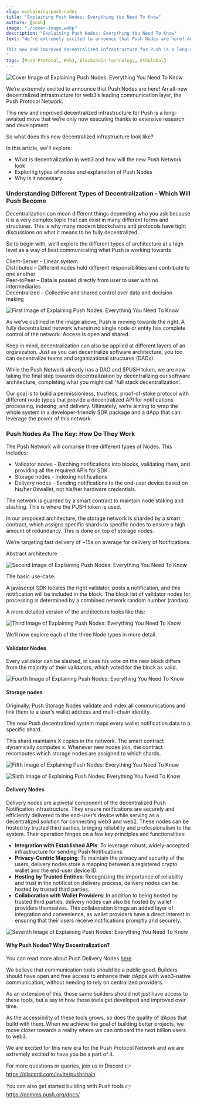 ```yaml
---
slug: explaining-push-nodes
title: "Explaining Push Nodes: Everything You Need To Know"
authors: [push]
image: "./cover-image.webp"
description: "Explaining Push Nodes: Everything You Need To Know"
text: "We’re extremely excited to announce that Push Nodes are here! An all-new decentralized infrastructure for web3’s leading communication layer, the Push Protocol Network.

This new and improved decentralized infrastructure for Push is a long-awaited move that we’re only now executing thanks to extensive research and development.
"
tags: [Push Protocol, Web3, Blockchain Technology, EthGlobal]
---
```


![Cover Image of Explaining Push Nodes: Everything You Need To Know](./cover-image.webp)

<!--truncate-->

We’re extremely excited to announce that Push Nodes are here! An all-new decentralized infrastructure for web3’s leading communication layer, the Push Protocol Network.

This new and improved decentralized infrastructure for Push is a long-awaited move that we’re only now executing thanks to extensive research and development.

So what does this new decentralized infrastructure look like?

In this article, we'll explore:

- What is decentralization in web3 and how will the new Push Network look
- Exploring types of nodes and explanation of Push Nodes
- Why is it necessary

### Understanding Different Types of Decentralization - Which Will Push Become

Decentralization can mean different things depending who you ask because it is a very complex topic that can exist in many different forms and structures. This is why many modern blockchains and protocols have tight discussions on what it means to be fully decentralized.

So to begin with, we’ll explore the different types of architecture at a high level as a way of best communicating what Push is working towards

Client-Server – Linear system <br />
Distributed – Different nodes hold different responsibilities and contribute to one another <br />
Peer-toPeer – Data is passed directly from user to user with no intermediaries<br />
Decentralized – Collective and shared control over data and decision making<br />

![First Image of Explaining Push Nodes: Everything You Need To Know](./image-1.webp)

As we’ve outlined in the image above, Push is moving towards the right. A fully decentralized network wherein no single node or entity has complete control of the network. Access is open and shared.

Keep in mind, decentralization can also be applied at different layers of an organization. Just as you can decentralize software architecture, you too can decentralize teams and organizational structures (DAOs).

While the Push Network already has a DAO and $PUSH token, we are now taking the final step towards decentralization by decentralizing our software architecture, completing what you might call ‘full stack decentralization’.

Our goal is to build a permissionless, trustless, proof-of-stake protocol with different node types that provide a decentralized API for notifications processing, indexing, and delivery. Ultimately, we’re aiming to wrap the whole system in a developer-friendly SDK package and a dApp that can leverage the power of this network.

### Push Nodes As The Key: How Do They Work

The Push Network will comprise three different types of Nodes. This includes:

- Validator nodes - Batching notifications into blocks, validating them, and providing all the required APIs for SDK
- Storage nodes - Indexing notifications
- Delivery nodes - Sending notifications to the end-user device based on his/her 0xwallet, not his/her hardware credentials.

The network is guarded by a smart contract to maintain node staking and slashing. This is where the PUSH token is used.

In our proposed architecture, the storage network is sharded by a smart contract, which assigns specific shards to specific nodes to ensure a high amount of redundancy. This is done on top of storage nodes.

We’re targeting fast delivery of ~15s on average for delivery of Notifications.

Abstract architecture

![Second Image of Explaining Push Nodes: Everything You Need To Know](./image-2.webp)

The basic use-case:

A javascript SDK locates the right validator, posts a notification, and this notification will be included in the block. The block list of validator nodes for processing is determined by a combined network random number (randao).

A more detailed version of the architecture looks like this:

![Third Image of Explaining Push Nodes: Everything You Need To Know](./image-3.webp)

We’ll now explore each of the three Node types in more detail.

#### Validator Nodes

Every validator can be slashed, in case his vote on the new block differs from the majority of their validators, which voted for the block as valid.

![Fourth Image of Explaining Push Nodes: Everything You Need To Know](./image-4.webp)

#### Storage nodes

Originally, Push Storage Nodes validate and index all communications and link them to a user’s wallet address and multi-chain identity.

The new Push decentralized system maps every wallet notification data to a specific shard.

This shard maintains X copies in the network. The smart contract dynamically computes x.
Whenever new nodes join, the contract recomputes which storage nodes are assigned to which shards.

![Fifth Image of Explaining Push Nodes: Everything You Need To Know](./image-5.webp)

![Sixth Image of Explaining Push Nodes: Everything You Need To Know](./image-6.webp)

#### Delivery Nodes

Delivery nodes are a pivotal component of the decentralized Push Notification infrastructure. They ensure notifications are securely and efficiently delivered to the end-user’s device while serving as a decentralized solution for connecting web3 and web2. These nodes can be hosted by trusted third parties, bringing reliability and professionalism to the system. Their operation hinges on a few key principles and functionalities:

- <b>Integration with Established APIs</b>: To leverage robust, widely-accepted infrastructure for sending Push Notifications.
- <b>Privacy-Centric Mapping</b>: To maintain the privacy and security of the users, delivery nodes store a mapping between a registered crypto wallet and the end-user device ID.
- <b>Hosting by Trusted Entities</b>: Recognizing the importance of reliability and trust in the notification delivery process, delivery nodes can be hosted by trusted third parties.
- <b>Collaboration with Wallet Providers</b>: In addition to being hosted by trusted third parties, delivery nodes can also be hosted by wallet providers themselves. This collaboration brings an added layer of integration and convenience, as wallet providers have a direct interest in ensuring that their users receive notifications promptly and securely.

![Seventh Image of Explaining Push Nodes: Everything You Need To Know](./image-7.webp)

#### Why Push Nodes? Why Decentralization?

You can read more about Push Delivery Nodes [here](https://push.org/blog/empower-your-wallet-app-or-platform-with-push-delivery-nodes/).

We believe that communication tools should be a public good. Builders should have open and free access to enhance their dApps with web3-native communication, without needing to rely on centralized providers.

As an extension of this, those same builders should not just have access to these tools, but a say in how these tools get developed and improved over time.

As the accessibility of these tools grows, so does the quality of dApps that build with them. When we achieve the goal of building better projects, we move closer towards a reality where we can onboard the next billion users to web3.

We are excited for this new era for the Push Protocol Network and we are extremely excited to have you be a part of it.

For more questions or queries, join us in Discord 👉https://discord.com/invite/pushchain

You can also get started building with Push tools 👉https://comms.push.org/docs/
